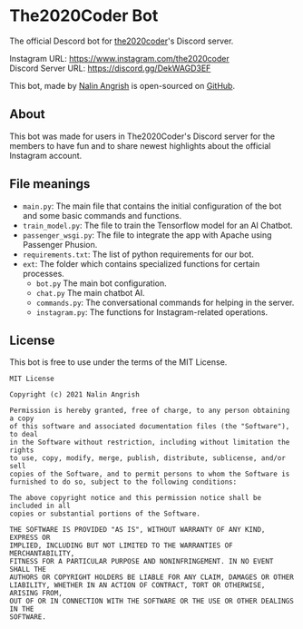 # The2020Coder Bot
The official Descord bot for [the2020coder](https://www.instagram.com/the2020coder)'s Discord server.  

Instagram URL: https://www.instagram.com/the2020coder  
Discord Server URL: https://discord.gg/DekWAGD3EF  

This bot, made by [Nalin Angrish](https://www.nalinangrish.me) is open-sourced on [GitHub](https://github.com/Nalin-2005/The2020CoderBot).  

## About
This bot was made for users in The2020Coder's Discord server for the members to have fun and to share newest highlights about the official Instagram account.   

## File meanings
- `main.py`: The main file that contains the initial configuration of the bot and some basic commands and functions.
- `train_model.py`: The file to train the Tensorflow model for an AI Chatbot.
- `passenger_wsgi.py`: The file to integrate the app with Apache using Passenger Phusion.
- `requirements.txt`: The list of python requirements for our bot.
- `ext`: The folder which contains specialized functions for certain processes.
	- `bot.py` The main bot configuration.
	- `chat.py` The main chatbot AI.
	- `commands.py`: The conversational commands for helping in the server.
	- `instagram.py`: The functions for Instagram-related operations.

## License
This bot is free to use under the terms of the MIT License.
```
MIT License

Copyright (c) 2021 Nalin Angrish

Permission is hereby granted, free of charge, to any person obtaining a copy
of this software and associated documentation files (the "Software"), to deal
in the Software without restriction, including without limitation the rights
to use, copy, modify, merge, publish, distribute, sublicense, and/or sell
copies of the Software, and to permit persons to whom the Software is
furnished to do so, subject to the following conditions:

The above copyright notice and this permission notice shall be included in all
copies or substantial portions of the Software.

THE SOFTWARE IS PROVIDED "AS IS", WITHOUT WARRANTY OF ANY KIND, EXPRESS OR
IMPLIED, INCLUDING BUT NOT LIMITED TO THE WARRANTIES OF MERCHANTABILITY,
FITNESS FOR A PARTICULAR PURPOSE AND NONINFRINGEMENT. IN NO EVENT SHALL THE
AUTHORS OR COPYRIGHT HOLDERS BE LIABLE FOR ANY CLAIM, DAMAGES OR OTHER
LIABILITY, WHETHER IN AN ACTION OF CONTRACT, TORT OR OTHERWISE, ARISING FROM,
OUT OF OR IN CONNECTION WITH THE SOFTWARE OR THE USE OR OTHER DEALINGS IN THE
SOFTWARE.
```